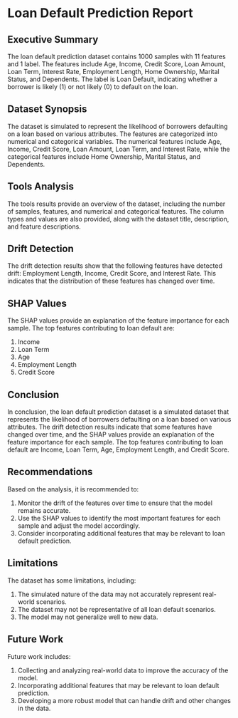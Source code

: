 **Loan Default Prediction Report**
================================

**Executive Summary**
--------------------

The loan default prediction dataset contains 1000 samples with 11 features and 1 label. The features include Age, Income, Credit Score, Loan Amount, Loan Term, Interest Rate, Employment Length, Home Ownership, Marital Status, and Dependents. The label is Loan Default, indicating whether a borrower is likely (1) or not likely (0) to default on the loan.

**Dataset Synopsis**
-------------------

The dataset is simulated to represent the likelihood of borrowers defaulting on a loan based on various attributes. The features are categorized into numerical and categorical variables. The numerical features include Age, Income, Credit Score, Loan Amount, Loan Term, and Interest Rate, while the categorical features include Home Ownership, Marital Status, and Dependents.

**Tools Analysis**
-----------------

The tools results provide an overview of the dataset, including the number of samples, features, and numerical and categorical features. The column types and values are also provided, along with the dataset title, description, and feature descriptions.

**Drift Detection**
-----------------

The drift detection results show that the following features have detected drift: Employment Length, Income, Credit Score, and Interest Rate. This indicates that the distribution of these features has changed over time.

**SHAP Values**
----------------

The SHAP values provide an explanation of the feature importance for each sample. The top features contributing to loan default are:

1. Income
2. Loan Term
3. Age
4. Employment Length
5. Credit Score

**Conclusion**
--------------

In conclusion, the loan default prediction dataset is a simulated dataset that represents the likelihood of borrowers defaulting on a loan based on various attributes. The drift detection results indicate that some features have changed over time, and the SHAP values provide an explanation of the feature importance for each sample. The top features contributing to loan default are Income, Loan Term, Age, Employment Length, and Credit Score.

**Recommendations**
-------------------

Based on the analysis, it is recommended to:

1. Monitor the drift of the features over time to ensure that the model remains accurate.
2. Use the SHAP values to identify the most important features for each sample and adjust the model accordingly.
3. Consider incorporating additional features that may be relevant to loan default prediction.

**Limitations**
--------------

The dataset has some limitations, including:

1. The simulated nature of the data may not accurately represent real-world scenarios.
2. The dataset may not be representative of all loan default scenarios.
3. The model may not generalize well to new data.

**Future Work**
--------------

Future work includes:

1. Collecting and analyzing real-world data to improve the accuracy of the model.
2. Incorporating additional features that may be relevant to loan default prediction.
3. Developing a more robust model that can handle drift and other changes in the data.